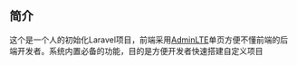 

## 简介

这个是一个人的初始化Laravel项目，前端采用[AdminLTE](https://adminlte.io)单页方便不懂前端的后端开发者。系统内置必备的功能，目的是方便开发者快速搭建自定义项目

